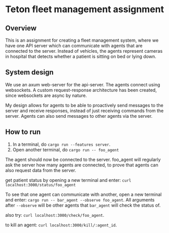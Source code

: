 # Teton fleet management assignment


## Overview

This is an assignment for creating a fleet management system, where we have one API server which can communicate with agents that are connected to the server. Instead of vehicles, the agents represent cameras in hospital that detects whether a patient is sitting on bed or lying down.

## System design

We use an axum web-server for the api-server. The agents connect using websockets. A custom request-response architecture has been created, since websockets are async by nature. 

My design allows for agents to be able to proactively send messages to the server and receive responses, instead of just receiving commands from the server. Agents can also send messages to other agents via the server.

## How to run


1. In a terminal, do `cargo run --features server`.
2. Open another terminal, do `cargo run -- foo_agent`

The agent should now be connected to the server.
foo_agent will regularly ask the server how many agents are connected, to prove that agents can also request data from the server.


get patient status by opening a new terminal and enter: `curl localhost:3000/status/foo_agent`

To see that one agent can communicate with another, open a new terminal and enter: `cargo run -- bar_agent --observe foo_agent`.
All arguments after `--observe` will be other agents that `bar_agent` will check the status of.

also try: `curl localhost:3000/check/foo_agent`. 

to kill an agent: `curl localhost:3000/kill/:agent_id`. 
